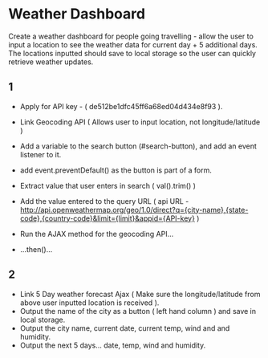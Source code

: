 # Weather Dashboard

Create a weather dashboard for people going travelling - allow the user to input a location to see the weather data for current day + 5 additional days. The locations inputted should save to local storage so the user can quickly retrieve weather updates.

## 1
- Apply for API key - ( de512be1dfc45ff6a68ed04d434e8f93 ).
- Link Geocoding API ( Allows user to input location, not longitude/latitude )
- Add a variable to the search button (#search-button), and add an event listener to it.
- add event.preventDefault() as the button is part of a form.
- Extract value that user enters in search ( val().trim() )
- Add the value entered to the query URL ( api URL - http://api.openweathermap.org/geo/1.0/direct?q={city-name},{state-code},{country-code}&limit={limit}&appid={API-key} )
- Run the AJAX method for the geocoding API...

- ...then()...

## 2
- Link 5 Day weather forecast Ajax ( Make sure the longitude/latitude from above user inputted location is received ).
- Output the name of the city as a button ( left hand column ) and save in local storage.
- Output the city name, current date, current temp, wind and and humidity.
- Output the next 5 days... date, temp, wind and humidity.